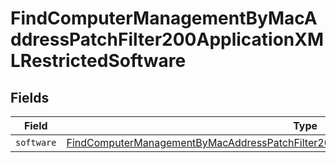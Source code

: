 # FindComputerManagementByMacAddressPatchFilter200ApplicationXMLRestrictedSoftware


## Fields

| Field                                                                                                                                                                                                           | Type                                                                                                                                                                                                            | Required                                                                                                                                                                                                        | Description                                                                                                                                                                                                     |
| --------------------------------------------------------------------------------------------------------------------------------------------------------------------------------------------------------------- | --------------------------------------------------------------------------------------------------------------------------------------------------------------------------------------------------------------- | --------------------------------------------------------------------------------------------------------------------------------------------------------------------------------------------------------------- | --------------------------------------------------------------------------------------------------------------------------------------------------------------------------------------------------------------- |
| `software`                                                                                                                                                                                                      | [FindComputerManagementByMacAddressPatchFilter200ApplicationXMLRestrictedSoftwareSoftware](../../models/operations/findcomputermanagementbymacaddresspatchfilter200applicationxmlrestrictedsoftwaresoftware.md) | :heavy_minus_sign:                                                                                                                                                                                              | N/A                                                                                                                                                                                                             |